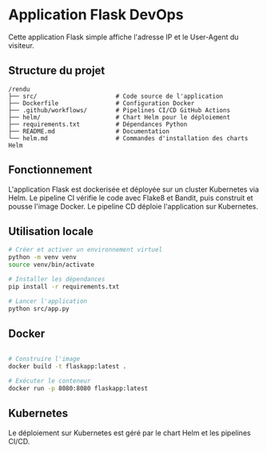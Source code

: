 # Application Flask DevOps

Cette application Flask simple affiche l'adresse IP et le User-Agent du visiteur.

## Structure du projet
    /rendu
    ├── src/                      # Code source de l'application
    ├── Dockerfile                # Configuration Docker
    ├── .github/workflows/        # Pipelines CI/CD GitHub Actions
    ├── helm/                     # Chart Helm pour le déploiement
    ├── requirements.txt          # Dépendances Python
    ├── README.md                 # Documentation
    └── helm.md                   # Commandes d'installation des charts Helm

## Fonctionnement

L'application Flask est dockerisée et déployée sur un cluster Kubernetes via Helm. Le pipeline CI vérifie le code avec Flake8 et Bandit, puis construit et pousse l'image Docker. Le pipeline CD déploie l'application sur Kubernetes.

## Utilisation locale

```bash
# Créer et activer un environnement virtuel
python -m venv venv
source venv/bin/activate

# Installer les dépendances
pip install -r requirements.txt

# Lancer l'application
python src/app.py
```

## Docker

```bash

# Construire l'image
docker build -t flaskapp:latest .

# Exécuter le conteneur
docker run -p 8080:8080 flaskapp:latest

```

## Kubernetes
Le déploiement sur Kubernetes est géré par le chart Helm et les pipelines CI/CD.


